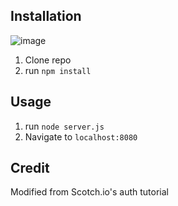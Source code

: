 ## Installation
![image](https://user-images.githubusercontent.com/112201564/200671623-01f09961-e963-44cb-9b41-b7228e649825.png)

1. Clone repo
2. run `npm install`

## Usage

1. run `node server.js`
2. Navigate to `localhost:8080`

## Credit

Modified from Scotch.io's auth tutorial
